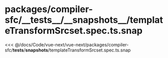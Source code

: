 # packages/compiler-sfc/\_\_tests\_\_/\_\_snapshots\_\_/templateTransformSrcset.spec.ts.snap

<<< @/docs/Code/vue-next/vue-next/packages/compiler-sfc/__tests__/__snapshots__/templateTransformSrcset.spec.ts.snap
